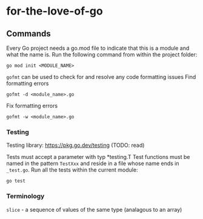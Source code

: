 # for-the-love-of-go

## Commands
Every Go project needs a go.mod file to indicate that this is a module and what the name is.
Run the following command from within the project folder:
```
go mod init <MODULE_NAME>
```

`gofmt` can be used to check for and resolve any code formatting issues 
Find formatting errors
```
gofmt -d <module_name>.go
```
Fix formatting errors
```
gofmt -w <module_name>.go
```

### Testing
Testing library: https://pkg.go.dev/testing (TODO: read)

Tests must accept a parameter with typ *testing.T
Test functions must be named in the pattern `TestXxx` and reside in a file whose name ends in `_test.go`.
Run all the tests within the current module:
```
go test
```

### Terminology

`slice` - a sequence of values of the same type (analagous to an array)